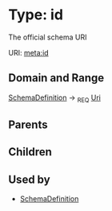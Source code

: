 
# Type: id


The official schema URI

URI: [meta:id](https://w3id.org/biolink/biolinkml/meta/id)


## Domain and Range

[SchemaDefinition](SchemaDefinition.md) ->  <sub>REQ</sub> [Uri](type/Uri.md)

## Parents


## Children


## Used by

 * [SchemaDefinition](SchemaDefinition.md)

